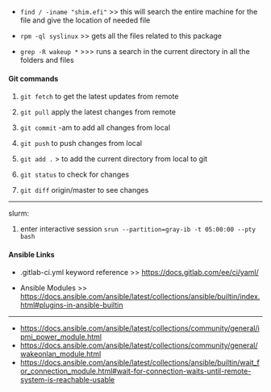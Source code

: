 * `find / -iname "shim.efi"` >> this will search the entire machine for the file and give the location of needed file

- `rpm -ql syslinux` >> gets all the files related to this package

- `grep -R wakeup *` >>> runs a search in the current directory in all the folders and files



#### Git commands
1. `git fetch` to get the latest updates from remote
2. `git pull` apply the latest changes from remote
3. `git commit` -am to add all changes from local
4. `git push` to push changes from local

5. `git add .` > to add the current directory from local to git
6. `git status` to check for changes
7. `git diff` origin/master to see changes 

-------------------------------------------
slurm:
1. enter interactive session  `srun --partition=gray-ib -t 05:00:00 --pty bash`





#### Ansible Links
- .gitlab-ci.yml keyword reference >> https://docs.gitlab.com/ee/ci/yaml/

- Ansible Modules >>  https://docs.ansible.com/ansible/latest/collections/ansible/builtin/index.html#plugins-in-ansible-builtin

---------------------------------------------------
 - https://docs.ansible.com/ansible/latest/collections/community/general/ipmi_power_module.html
 - https://docs.ansible.com/ansible/latest/collections/community/general/wakeonlan_module.html
 - https://docs.ansible.com/ansible/latest/collections/ansible/builtin/wait_for_connection_module.html#wait-for-connection-waits-until-remote-system-is-reachable-usable
